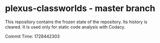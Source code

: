 # plexus-classworlds - master branch

This repository contains the frozen state of the repository.
Its history is cleared. It is used only for static code
analysis with Codacy.

Commit Time: 1728442303